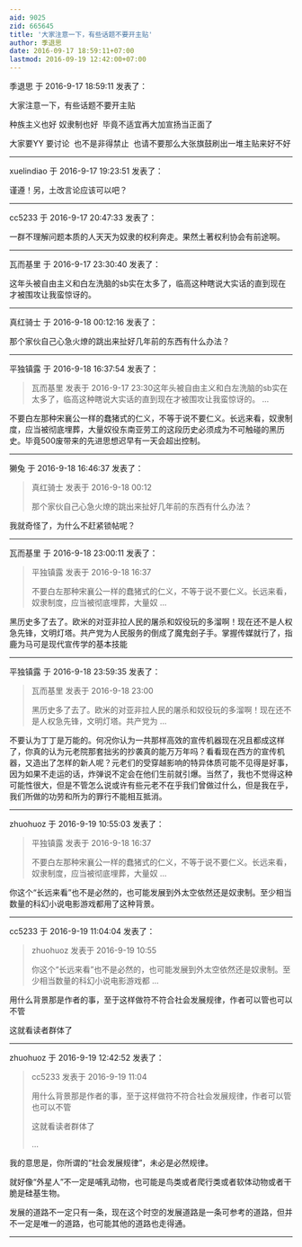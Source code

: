 ```yaml
---
aid: 9025
zid: 665645
title: '大家注意一下，有些话题不要开主贴'
author: 季退思
date: 2016-09-17 18:59:11+07:00
lastmod: 2016-09-19 12:42:00+07:00
---
```


季退思 于 2016-9-17 18:59:11 发表了：

大家注意一下，有些话题不要开主贴

种族主义也好 奴隶制也好  毕竟不适宜再大加宣扬当正面了

大家要YY 要讨论  也不是非得禁止  也请不要那么大张旗鼓刷出一堆主贴来好不好

---------

xuelindiao 于 2016-9-17 19:23:51 发表了：

谨遵！另，土改言论应该可以吧？

---------

cc5233 于 2016-9-17 20:47:33 发表了：

一群不理解问题本质的人天天为奴隶的权利奔走。果然土著权利协会有前途啊。

---------

瓦而基里 于 2016-9-17 23:30:40 发表了：

这年头被自由主义和白左洗脑的sb实在太多了，临高这种瞎说大实话的直到现在才被围攻让我蛮惊讶的。

---------

真红骑士 于 2016-9-18 00:12:16 发表了：

那个家伙自己心急火燎的跳出来扯好几年前的东西有什么办法？

---------

平独镇露 于 2016-9-18 16:37:54 发表了：

> 瓦而基里 发表于 2016-9-17 23:30这年头被自由主义和白左洗脑的sb实在太多了，临高这种瞎说大实话的直到现在才被围攻让我蛮惊讶的。 ...



不要白左那种宋襄公一样的蠢猪式的仁义，不等于说不要仁义。长远来看，奴隶制度，应当被彻底埋葬，大量奴役东南亚劳工的这段历史必须成为不可触碰的黑历史。毕竟500废带来的先进思想迟早有一天会超出控制。

---------

獭兔 于 2016-9-18 16:46:37 发表了：

> 真红骑士 发表于 2016-9-18 00:12
> 
> 那个家伙自己心急火燎的跳出来扯好几年前的东西有什么办法？



我就奇怪了，为什么不赶紧锁帖呢？

---------

瓦而基里 于 2016-9-18 23:00:11 发表了：

> 平独镇露 发表于 2016-9-18 16:37
> 
> 不要白左那种宋襄公一样的蠢猪式的仁义，不等于说不要仁义。长远来看，奴隶制度，应当被彻底埋葬，大量奴 ...



黑历史多了去了。欧米的对亚非拉人民的屠杀和奴役玩的多溜啊！现在还不是人权急先锋，文明灯塔。共产党为人民服务的倒成了魔鬼刽子手。掌握传媒就行了，指鹿为马可是现代宣传学的基本技能

---------

平独镇露 于 2016-9-18 23:59:35 发表了：

> 瓦而基里 发表于 2016-9-18 23:00
> 
> 黑历史多了去了。欧米的对亚非拉人民的屠杀和奴役玩的多溜啊！现在还不是人权急先锋，文明灯塔。共产党为 ...



不要认为丁丁是万能的。何况你认为一共那样高效的宣传机器现在况且都成这样了，你真的认为元老院那套拙劣的抄袭真的能万万年吗？看看现在西方的宣传机器，又造出了怎样的新人呢？元老们的受穿越影响的特异体质可能不见得是好事，因为如果不走运的话，炸弹说不定会在他们生前就引爆。当然了，我也不觉得这种可能性很大，但是不管怎么说或许有些元老不在乎我们曾做过什么，但是我在乎，我们所做的功劳和所为的罪行不能相互抵消。

---------

zhuohuoz 于 2016-9-19 10:55:03 发表了：

> 平独镇露 发表于 2016-9-18 16:37
> 
> 不要白左那种宋襄公一样的蠢猪式的仁义，不等于说不要仁义。长远来看，奴隶制度，应当被彻底埋葬，大量奴 ...



你这个“长远来看”也不是必然的，也可能发展到外太空依然还是奴隶制。至少相当数量的科幻小说电影游戏都用了这种背景。

---------

cc5233 于 2016-9-19 11:04:04 发表了：

> zhuohuoz 发表于 2016-9-19 10:55
> 
> 你这个“长远来看”也不是必然的，也可能发展到外太空依然还是奴隶制。至少相当数量的科幻小说电影游戏都 ...



用什么背景那是作者的事，至于这样做符不符合社会发展规律，作者可以管也可以不管

这就看读者群体了

---------

zhuohuoz 于 2016-9-19 12:42:52 发表了：

> cc5233 发表于 2016-9-19 11:04
> 
> 用什么背景那是作者的事，至于这样做符不符合社会发展规律，作者可以管也可以不管
> 
> 这就看读者群体了
> 
> ...



我的意思是，你所谓的“社会发展规律”，未必是必然规律。

就好像“外星人”不一定是哺乳动物，也可能是鸟类或者爬行类或者软体动物或者干脆是硅基生物。

发展的道路不一定只有一条，现在这个时空的发展道路是一条可参考的道路，但并不一定是唯一的道路，也可能其他的道路也走得通。

---------

